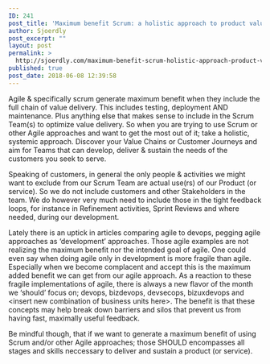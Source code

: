 ```yaml
---
ID: 241
post_title: 'Maximum benefit Scrum: a holistic approach to product value'
author: Sjoerdly
post_excerpt: ""
layout: post
permalink: >
  http://sjoerdly.com/maximum-benefit-scrum-holistic-approach-product-value/
published: true
post_date: 2018-06-08 12:39:58
---
```

<p dir="auto">Agile &amp; specifically scrum generate maximum benefit when they include the full chain of value delivery. This includes testing, deployment AND maintenance. Plus anything else that makes sense to include in the Scrum Team(s) to optimize value delivery. So when you are trying to use Scrum or other Agile approaches and want to get the most out of it; take a holistic, systemic approach. Discover your Value Chains or Customer Journeys and aim for Teams that can develop, deliver &amp; sustain the needs of the customers you seek to serve.</p>
Speaking of customers, in general the only people &amp; activities we might want to exclude from our Scrum Team are actual use(rs) of our Product (or service). So we do not include customers and other Stakeholders in the team. We do however very much need to include those in the tight feedback loops, for instance in Refinement activities, Sprint Reviews and where needed, during our development.
<p dir="ltr">Lately there is an uptick in articles comparing agile to devops, pegging agile approaches as ‘development’ approaches. Those agile examples are not realizing the maximum benefit nor the intended goal of agile. One could even say when doing agile only in development is more fragile than agile. Especially when we become complacent and accept this is the maximum added benefit we can get from our agile approach. As a reaction to these fragile implementations of agile, there is always a new flavor of the month we ‘should’ focus on; devops, bizdevops, devsecops, bizuxdevops and &lt;insert new combination of business units here&gt;. The benefit is that these concepts may help break down barriers and silos that prevent us from having fast, maximally useful feedback.</p>
<p dir="ltr">Be mindful though, that if we want to generate a maximum benefit of using Scrum and/or other Agile approaches; those SHOULD encompasses all stages and skills neccessary to deliver and sustain a product (or service).</p>